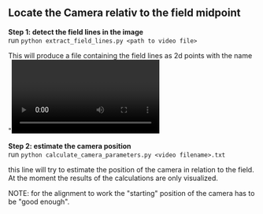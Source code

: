 ## Locate the Camera relativ to the field midpoint

**Step 1: detect the field lines in the image**  
    run `python extract_field_lines.py <path to video file>`

This will produce a file containing the field lines as 2d points with the name "<video filename>.txt".

**Step 2: estimate the camera position**  
    run `python calculate_camera_parameters.py <video filename>.txt`

this line will try to estimate the position of the camera in relation to the field. 
At the moment the results of the calculations are only visualized.

NOTE: for the alignment to work the "starting" position of the camera has to be "good enough".




